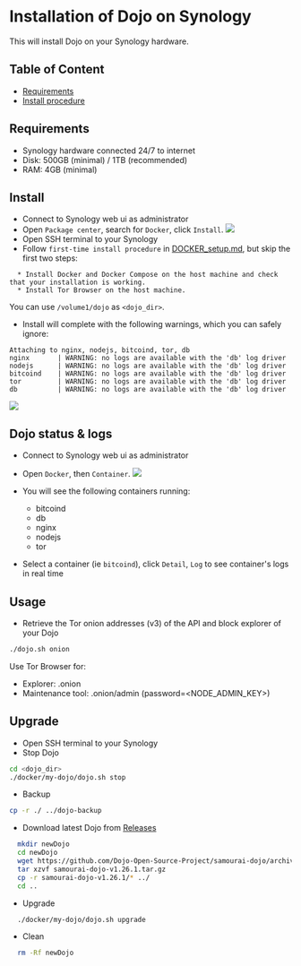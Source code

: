 # Installation of Dojo on Synology

This will install Dojo on your Synology hardware.



## Table of Content ##
- [Requirements](#requirements)
- [Install procedure](#install)



<a name="requirements"/>

## Requirements ##

* Synology hardware connected 24/7 to internet
* Disk: 500GB (minimal) / 1TB (recommended)
* RAM: 4GB (minimal)

<a name="install"/>

## Install

- Connect to Synology web ui as administrator
- Open `Package center`, search for `Docker`, click `Install`.
![](./static/synology_docker-package.png)
- Open SSH terminal to your Synology
- Follow `first-time install procedure` in [DOCKER_setup.md](DOCKER_setup.md#install), but skip the first two steps:
```
  * Install Docker and Docker Compose on the host machine and check that your installation is working.
  * Install Tor Browser on the host machine.
```
You can use `/volume1/dojo` as `<dojo_dir>`.
- Install will complete with the following warnings, which you can safely ignore:
```
Attaching to nginx, nodejs, bitcoind, tor, db
nginx       | WARNING: no logs are available with the 'db' log driver
nodejs      | WARNING: no logs are available with the 'db' log driver
bitcoind    | WARNING: no logs are available with the 'db' log driver
tor         | WARNING: no logs are available with the 'db' log driver
db          | WARNING: no logs are available with the 'db' log driver
```
![](./static/synology_install_complete.png)

## Dojo status & logs
- Connect to Synology web ui as administrator
- Open `Docker`, then `Container`.
  ![](./static/synology_containers.png)

- You will see the following containers running:
  * bitcoind
  * db
  * nginx
  * nodejs
  * tor
- Select a container (ie `bitcoind`), click `Detail`, `Log` to see container's logs in real time

## Usage
- Retrieve the Tor onion addresses (v3) of the API and block explorer of your Dojo
```sh
./dojo.sh onion
```
Use Tor Browser for:
- Explorer: <explorer-onion-address>.onion
- Maintenance tool: <api-onion-address>.onion/admin (password=<NODE_ADMIN_KEY>)

## Upgrade
- Open SSH terminal to your Synology
- Stop Dojo
```sh
cd <dojo_dir>
./docker/my-dojo/dojo.sh stop
```
- Backup
```sh
cp -r ./ ../dojo-backup
```
- Download latest Dojo from [Releases](https://github.com/Dojo-Open-Source-Project/samourai-dojo/releases)
```sh
  mkdir newDojo
  cd newDojo
  wget https://github.com/Dojo-Open-Source-Project/samourai-dojo/archive/refs/tags/v1.26.1.tar.gz
  tar xzvf samourai-dojo-v1.26.1.tar.gz
  cp -r samourai-dojo-v1.26.1/* ../
  cd ..
```
- Upgrade
```sh
  ./docker/my-dojo/dojo.sh upgrade
```
- Clean
```sh
  rm -Rf newDojo
```
